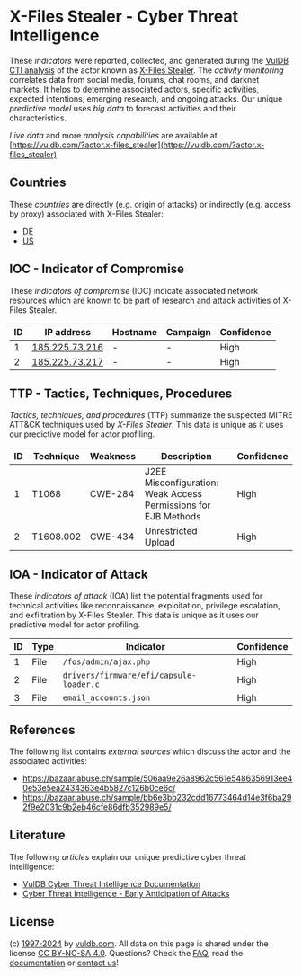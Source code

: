 # X-Files Stealer - Cyber Threat Intelligence

These _indicators_ were reported, collected, and generated during the [VulDB CTI analysis](https://vuldb.com/?kb.cti) of the actor known as [X-Files Stealer](https://vuldb.com/?actor.x-files_stealer). The _activity monitoring_ correlates data from social media, forums, chat rooms, and darknet markets. It helps to determine associated actors, specific activities, expected intentions, emerging research, and ongoing attacks. Our unique _predictive model_ uses _big data_ to forecast activities and their characteristics.

_Live data_ and more _analysis capabilities_ are available at [https://vuldb.com/?actor.x-files_stealer](https://vuldb.com/?actor.x-files_stealer)

## Countries

These _countries_ are directly (e.g. origin of attacks) or indirectly (e.g. access by proxy) associated with X-Files Stealer:

* [DE](https://vuldb.com/?country.de)
* [US](https://vuldb.com/?country.us)

## IOC - Indicator of Compromise

These _indicators of compromise_ (IOC) indicate associated network resources which are known to be part of research and attack activities of X-Files Stealer.

ID | IP address | Hostname | Campaign | Confidence
-- | ---------- | -------- | -------- | ----------
1 | [185.225.73.216](https://vuldb.com/?ip.185.225.73.216) | - | - | High
2 | [185.225.73.217](https://vuldb.com/?ip.185.225.73.217) | - | - | High

## TTP - Tactics, Techniques, Procedures

_Tactics, techniques, and procedures_ (TTP) summarize the suspected MITRE ATT&CK techniques used by _X-Files Stealer_. This data is unique as it uses our predictive model for actor profiling.

ID | Technique | Weakness | Description | Confidence
-- | --------- | -------- | ----------- | ----------
1 | T1068 | CWE-284 | J2EE Misconfiguration: Weak Access Permissions for EJB Methods | High
2 | T1608.002 | CWE-434 | Unrestricted Upload | High

## IOA - Indicator of Attack

These _indicators of attack_ (IOA) list the potential fragments used for technical activities like reconnaissance, exploitation, privilege escalation, and exfiltration by X-Files Stealer. This data is unique as it uses our predictive model for actor profiling.

ID | Type | Indicator | Confidence
-- | ---- | --------- | ----------
1 | File | `/fos/admin/ajax.php` | High
2 | File | `drivers/firmware/efi/capsule-loader.c` | High
3 | File | `email_accounts.json` | High

## References

The following list contains _external sources_ which discuss the actor and the associated activities:

* https://bazaar.abuse.ch/sample/506aa9e26a8962c561e5486356913ee40e53e5ea2434363e4b5827c126b0ce6c/
* https://bazaar.abuse.ch/sample/bb6e3bb232cdd16773464d14e3f6ba292f9e2031c9b2eb46cfe86dfb352989e5/

## Literature

The following _articles_ explain our unique predictive cyber threat intelligence:

* [VulDB Cyber Threat Intelligence Documentation](https://vuldb.com/?kb.cti)
* [Cyber Threat Intelligence - Early Anticipation of Attacks](https://www.scip.ch/en/?labs.20201022)

## License

(c) [1997-2024](https://vuldb.com/?kb.changelog) by [vuldb.com](https://vuldb.com/?kb.about). All data on this page is shared under the license [CC BY-NC-SA 4.0](https://creativecommons.org/licenses/by-nc-sa/4.0/). Questions? Check the [FAQ](https://vuldb.com/?kb.faq), read the [documentation](https://vuldb.com/?kb) or [contact us](https://vuldb.com/?contact)!
